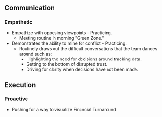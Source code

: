 ## Communication
### Empathetic
- Empathize with opposing viewpoints - Practicing.
  - Meeting routine in morning "Green Zone."
- Demonstrates the ability to mine for conflict - Practicing.
  - Routinely draws out the difficult conversations that the team dances around such as:
    - Highlighting the need for decisions around tracking data.
    - Getting to the bottom of disrupted trust.
    - Driving for clarity when decisions have not been made.
## Execution
### Proactive
- Pushing for a way to visualize Financial Turnaround